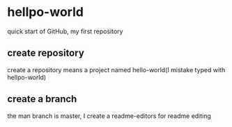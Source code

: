 # hellpo-world
quick start of GitHub, my first repository
## create repository
create a repository means a project named hello-world(I mistake typed with hellpo-world)
## create a branch
the man branch is master, I create a readme-editors for readme editing
